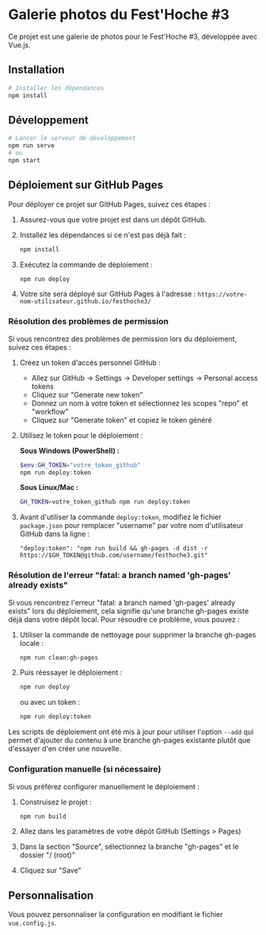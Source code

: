 # Galerie photos du Fest'Hoche #3

Ce projet est une galerie de photos pour le Fest'Hoche #3, développée avec Vue.js.

## Installation

```bash
# Installer les dépendances
npm install
```

## Développement

```bash
# Lancer le serveur de développement
npm run serve
# ou
npm start
```

## Déploiement sur GitHub Pages

Pour déployer ce projet sur GitHub Pages, suivez ces étapes :

1. Assurez-vous que votre projet est dans un dépôt GitHub.

2. Installez les dépendances si ce n'est pas déjà fait :
   ```bash
   npm install
   ```

3. Exécutez la commande de déploiement :
   ```bash
   npm run deploy
   ```

4. Votre site sera déployé sur GitHub Pages à l'adresse : `https://votre-nom-utilisateur.github.io/festhoche3/`

### Résolution des problèmes de permission

Si vous rencontrez des problèmes de permission lors du déploiement, suivez ces étapes :

1. Créez un token d'accès personnel GitHub :
   - Allez sur GitHub → Settings → Developer settings → Personal access tokens
   - Cliquez sur "Generate new token"
   - Donnez un nom à votre token et sélectionnez les scopes "repo" et "workflow"
   - Cliquez sur "Generate token" et copiez le token généré

2. Utilisez le token pour le déploiement :

   **Sous Windows (PowerShell) :**
   ```powershell
   $env:GH_TOKEN="votre_token_github"
   npm run deploy:token
   ```

   **Sous Linux/Mac :**
   ```bash
   GH_TOKEN=votre_token_github npm run deploy:token
   ```

3. Avant d'utiliser la commande `deploy:token`, modifiez le fichier `package.json` pour remplacer "username" par votre nom d'utilisateur GitHub dans la ligne :
   ```
   "deploy:token": "npm run build && gh-pages -d dist -r https://$GH_TOKEN@github.com/username/festhoche3.git"
   ```

### Résolution de l'erreur "fatal: a branch named 'gh-pages' already exists"

Si vous rencontrez l'erreur "fatal: a branch named 'gh-pages' already exists" lors du déploiement, cela signifie qu'une branche gh-pages existe déjà dans votre dépôt local. Pour résoudre ce problème, vous pouvez :

1. Utiliser la commande de nettoyage pour supprimer la branche gh-pages locale :
   ```bash
   npm run clean:gh-pages
   ```

2. Puis réessayer le déploiement :
   ```bash
   npm run deploy
   ```

   ou avec un token :
   ```bash
   npm run deploy:token
   ```

Les scripts de déploiement ont été mis à jour pour utiliser l'option `--add` qui permet d'ajouter du contenu à une branche gh-pages existante plutôt que d'essayer d'en créer une nouvelle.

### Configuration manuelle (si nécessaire)

Si vous préférez configurer manuellement le déploiement :

1. Construisez le projet :
   ```bash
   npm run build
   ```

2. Allez dans les paramètres de votre dépôt GitHub (Settings > Pages)

3. Dans la section "Source", sélectionnez la branche "gh-pages" et le dossier "/ (root)"

4. Cliquez sur "Save"

## Personnalisation

Vous pouvez personnaliser la configuration en modifiant le fichier `vue.config.js`.
